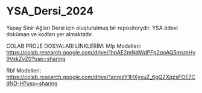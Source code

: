 # YSA_Dersi_2024
Yapay Sinir Ağları Dersi için oluşturulmuş bir repositorydir. YSA ödevi doküman ve kodları yer almaktadır.

COLAB PROJE DOSYALARI LİNKLERİM:
Mlp Modelleri: https://colab.research.google.com/drive/1hpAE2mNdWdPFp2qoAQ5msmHy9VskZvZ0?usp=sharing 

Rbf Modelleri:
https://colab.research.google.com/drive/1anqjzY1HXyxuZ_6gQZXqzsFOE7CdND-H?usp=sharing 

